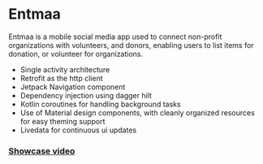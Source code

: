 # Entmaa

Entmaa is a mobile social media app used to connect non-profit organizations with volunteers, and donors, enabling users to list items for donation, or volunteer for organizations.

* Single activity architecture
* Retrofit as the http client
* Jetpack Navigation component
* Dependency injection using dagger hilt
* Kotlin coroutines for handling background tasks
* Use of Material design components, with cleanly organized resources for easy theming support 
* Livedata for continuous ui updates

### [Showcase video](https://drive.google.com/file/d/1lB24D55zOXlrLkttvL9fMtwElKWCVzeY/view?usp=sharing)
